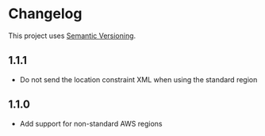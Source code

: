 # Changelog

This project uses [Semantic Versioning](http://semver.org).

## 1.1.1

* Do not send the location constraint XML when using the standard region

## 1.1.0

* Add support for non-standard AWS regions
